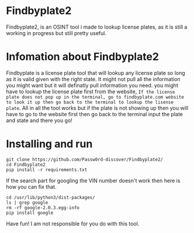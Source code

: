 # Findbyplate2
Findbyplate2, is an OSINT tool i made to lookup license plates, as it is still a working in progress but still pretty useful.

# Infomation about Findbyplate2
Findbyplate is a license plate tool that will lookup any license plate so long as it is valid given with the right state. It might not pull all the information you might want but it will definatly pull information you need. you might have to lookup the license plate first from the website, `If the license plate does not pop up in the terminal, go to findbyplate.com website to look it up then go back to the terminal to lookup the lisense plate`. All in all the tool works but if the plate is not showing up then you will have to go to the website first then go back to the terminal input the plate and state and there you go!

# Installing and run
```
git clone https://github.com/Passw0rd-discover/Findbyplate2/
cd Findbyplate2
pip install -r requirements.txt
```
If the search part for googling the VIN number doesn't work then here is how you can fix that.
```
cd /usr/lib/python3/dist-packages/
ls | grep google
rm -rf google-2.0.3.egg-info
pip install google
```
Have fun! I am not responsible for you do with this tool.
